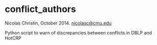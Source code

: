 conflict_authors
================
Nicolas Christin, October 2014.
nicolasc@cmu.edu

Python script to warn of discrepancies between conflicts in DBLP and HotCRP
